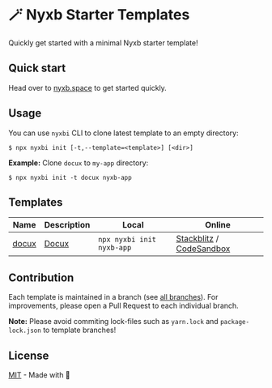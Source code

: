 # 🪄 Nyxb Starter Templates

Quickly get started with a minimal Nyxb starter template!

## Quick start

Head over to [nyxb.space](https://nyxb.space) to get started quickly.

## Usage

You can use `nyxbi` CLI to clone latest template to an empty directory:

```sh-session
$ npx nyxbi init [-t,--template=<template>] [<dir>]
```

**Example:** Clone `docux` to `my-app` directory:

```sh-session
$ npx nyxbi init -t docux nyxb-app
```

## Templates

Name | Description | Local     | Online |
-----|-------------|-----------|--------|
[docux](https://github.com/nyxb/docux) | [Docux](https://github.com/nyxb/docux) | `npx nyxbi init nyxb-app` | [Stackblitz](https://stackblitz.com/github/nuxt/docux-stackblitz) / [CodeSandbox](https://codesandbox.io/p/github/nuxt/starter/v3-codesandbox) | |


## Contribution

Each template is maintained in a branch (see [all branches](https://github.com/nyxb/starter/branches)).
For improvements, please open a Pull Request to each individual branch.

**Note:** Please avoid commiting lock-files such as `yarn.lock` and `package-lock.json` to template branches!

## License

[MIT](./LICENSE) - Made with 🧡

